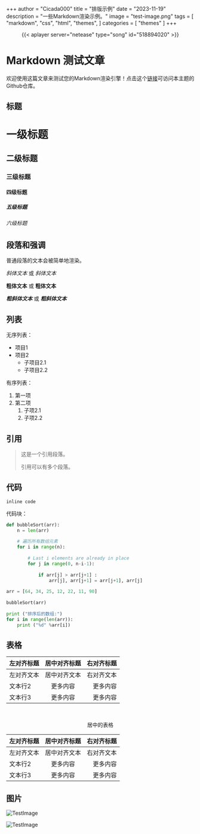 +++
author = "Cicada000"
title = "排版示例"
date = "2023-11-19"
description = "一些Markdown渲染示例。"
image = "test-image.png"
tags = [
    "markdown",
    "css",
    "html",
    "themes",
]
categories = [
    "themes"
]
+++

<center>{{< aplayer server="netease" type="song" id="518894020" >}}</center>

# Markdown 测试文章

欢迎使用这篇文章来测试您的Markdown渲染引擎！点击这个[链接](https://github.com/Cicada000/Hugo-Theme-Seiheki-Template)可访问本主题的Github仓库。

## 标题

# 一级标题
## 二级标题
### 三级标题
#### 四级标题
##### 五级标题
###### 六级标题

## 段落和强调

普通段落的文本会被简单地渲染。

*斜体文本* 或 _斜体文本_

**粗体文本** 或 __粗体文本__

***粗斜体文本*** 或 ___粗斜体文本___

## 列表

无序列表：

- 项目1
- 项目2
  - 子项目2.1
  - 子项目2.2

有序列表：

1. 第一项
2. 第二项
   1. 子项2.1
   2. 子项2.2

## 引用

> 这是一个引用段落。
>
> 引用可以有多个段落。

## 代码

`inline code`

代码块：

```python
def bubbleSort(arr):
    n = len(arr)
 
    # 遍历所有数组元素
    for i in range(n):
 
        # Last i elements are already in place
        for j in range(0, n-i-1):
 
            if arr[j] > arr[j+1] :
                arr[j], arr[j+1] = arr[j+1], arr[j]
 
arr = [64, 34, 25, 12, 22, 11, 90]
 
bubbleSort(arr)
 
print ("排序后的数组:")
for i in range(len(arr)):
    print ("%d" %arr[i])
```

## 表格

| 左对齐标题 | 居中对齐标题 | 右对齐标题 |
|:------------|:-------------:|------------:|
| 左对齐文本  | 居中对齐文本  | 右对齐文本  |
| 文本行2     | 更多内容      | 更多内容    |
| 文本行3     | 更多内容      | 更多内容    |

<br>

<center>

居中的表格

| 左对齐标题 | 居中对齐标题 | 右对齐标题 |
|:------------|:-------------:|------------:|
| 左对齐文本  | 居中对齐文本  | 右对齐文本  |
| 文本行2     | 更多内容      | 更多内容    |
| 文本行3     | 更多内容      | 更多内容    |

</center>

## 图片

![TestImage](https://via.placeholder.com/150)

![TestImage](https://via.placeholder.com/500)